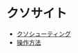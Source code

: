 # クソサイト

- [クソシューティング](https://github.com/kusoDevBattle/damn/tree/master/shooting)
 - [操作方法](https://github.com/kusoDevBattle/damn/tree/master/shooting) 
